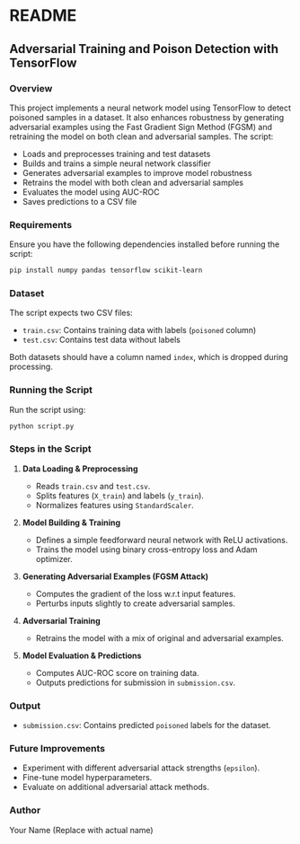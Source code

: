 # README

## Adversarial Training and Poison Detection with TensorFlow

### Overview
This project implements a neural network model using TensorFlow to detect poisoned samples in a dataset. It also enhances robustness by generating adversarial examples using the Fast Gradient Sign Method (FGSM) and retraining the model on both clean and adversarial samples. The script:
- Loads and preprocesses training and test datasets
- Builds and trains a simple neural network classifier
- Generates adversarial examples to improve model robustness
- Retrains the model with both clean and adversarial samples
- Evaluates the model using AUC-ROC
- Saves predictions to a CSV file

### Requirements
Ensure you have the following dependencies installed before running the script:
```bash
pip install numpy pandas tensorflow scikit-learn
```

### Dataset
The script expects two CSV files:
- `train.csv`: Contains training data with labels (`poisoned` column)
- `test.csv`: Contains test data without labels

Both datasets should have a column named `index`, which is dropped during processing.

### Running the Script
Run the script using:
```bash
python script.py
```

### Steps in the Script
1. **Data Loading & Preprocessing**
   - Reads `train.csv` and `test.csv`.
   - Splits features (`X_train`) and labels (`y_train`).
   - Normalizes features using `StandardScaler`.

2. **Model Building & Training**
   - Defines a simple feedforward neural network with ReLU activations.
   - Trains the model using binary cross-entropy loss and Adam optimizer.

3. **Generating Adversarial Examples (FGSM Attack)**
   - Computes the gradient of the loss w.r.t input features.
   - Perturbs inputs slightly to create adversarial samples.

4. **Adversarial Training**
   - Retrains the model with a mix of original and adversarial examples.

5. **Model Evaluation & Predictions**
   - Computes AUC-ROC score on training data.
   - Outputs predictions for submission in `submission.csv`.

### Output
- `submission.csv`: Contains predicted `poisoned` labels for the dataset.

### Future Improvements
- Experiment with different adversarial attack strengths (`epsilon`).
- Fine-tune model hyperparameters.
- Evaluate on additional adversarial attack methods.

### Author
Your Name (Replace with actual name)

